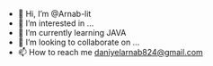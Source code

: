 - 👋 Hi, I’m @Arnab-lit
- 👀 I’m interested in ...
- 🌱 I’m currently learning JAVA
- 💞️ I’m looking to collaborate on ...
- 📫 How to reach me daniyelarnab824@gmail.com

<!---
Arnab-lit/Arnab-lit is a ✨ special ✨ repository because its `README.md` (this file) appears on your GitHub profile.
You can click the Preview link to take a look at your changes.
--->
